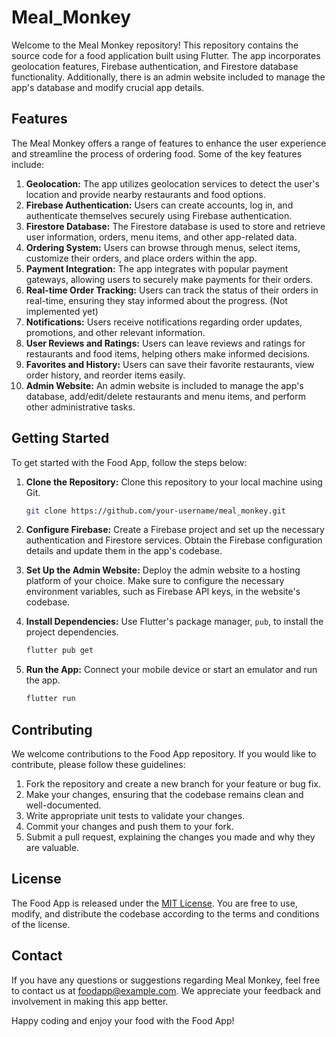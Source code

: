 # Meal_Monkey
Welcome to the Meal Monkey repository! This repository contains the source code for a food application built using Flutter. The app incorporates geolocation features, Firebase authentication, and Firestore database functionality. Additionally, there is an admin website included to manage the app's database and modify crucial app details.

## Features

The Meal Monkey offers a range of features to enhance the user experience and streamline the process of ordering food. Some of the key features include:

1. **Geolocation:** The app utilizes geolocation services to detect the user's location and provide nearby restaurants and food options.
2. **Firebase Authentication:** Users can create accounts, log in, and authenticate themselves securely using Firebase authentication.
3. **Firestore Database:** The Firestore database is used to store and retrieve user information, orders, menu items, and other app-related data.
4. **Ordering System:** Users can browse through menus, select items, customize their orders, and place orders within the app.
5. **Payment Integration:** The app integrates with popular payment gateways, allowing users to securely make payments for their orders.
6. **Real-time Order Tracking:** Users can track the status of their orders in real-time, ensuring they stay informed about the progress. (Not implemented yet)
7. **Notifications:** Users receive notifications regarding order updates, promotions, and other relevant information.
8. **User Reviews and Ratings:** Users can leave reviews and ratings for restaurants and food items, helping others make informed decisions.
9. **Favorites and History:** Users can save their favorite restaurants, view order history, and reorder items easily.
10. **Admin Website:** An admin website is included to manage the app's database, add/edit/delete restaurants and menu items, and perform other administrative tasks.

## Getting Started

To get started with the Food App, follow the steps below:

1. **Clone the Repository:** Clone this repository to your local machine using Git.
   ```bash
   git clone https://github.com/your-username/meal_monkey.git
   ```

2. **Configure Firebase:** Create a Firebase project and set up the necessary authentication and Firestore services. Obtain the Firebase configuration details and update them in the app's codebase.

3. **Set Up the Admin Website:** Deploy the admin website to a hosting platform of your choice. Make sure to configure the necessary environment variables, such as Firebase API keys, in the website's codebase.

4. **Install Dependencies:** Use Flutter's package manager, `pub`, to install the project dependencies.
   ```bash
   flutter pub get
   ```

5. **Run the App:** Connect your mobile device or start an emulator and run the app.
   ```bash
   flutter run
   ```

## Contributing

We welcome contributions to the Food App repository. If you would like to contribute, please follow these guidelines:

1. Fork the repository and create a new branch for your feature or bug fix.
2. Make your changes, ensuring that the codebase remains clean and well-documented.
3. Write appropriate unit tests to validate your changes.
4. Commit your changes and push them to your fork.
5. Submit a pull request, explaining the changes you made and why they are valuable.

## License

The Food App is released under the [MIT License](LICENSE). You are free to use, modify, and distribute the codebase according to the terms and conditions of the license.

## Contact

If you have any questions or suggestions regarding Meal Monkey, feel free to contact us at foodapp@example.com. We appreciate your feedback and involvement in making this app better.

Happy coding and enjoy your food with the Food App!
